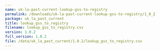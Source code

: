 ```yaml
---
name: uk-la-past-current-lookup-gss-to-registry
permalink: /downloads/uk-la-past-current-lookup-gss-to-registry/1_0_2
package: uk_la_past_current
title: lookup_gss_to_registry
filename: lookup_gss_to_registry.csv
version: 1.0.2
full_version: 1.0.2
file: /data/uk_la_past_current/1.0.2/lookup_gss_to_registry.csv
---
```

